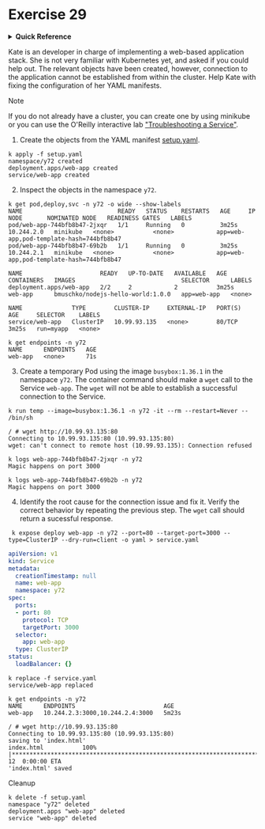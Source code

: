 # Exercise 29

<details>
<summary><b>Quick Reference</b></summary>
<p>

* Namespace: `y72`<br>
* Documentation: [Debug Services](https://kubernetes.io/docs/tasks/debug/debug-application/debug-service/)

</p>
</details>

Kate is an developer in charge of implementing a web-based application stack. She is not very familiar with Kubernetes yet, and asked if you could help out. The relevant objects have been created, however, connection to the application cannot be established from within the cluster. Help Kate with fixing the configuration of her YAML manifests.

> [!NOTE]
> If you do not already have a cluster, you can create one by using minikube or you can use the O'Reilly interactive lab ["Troubleshooting a Service"](https://learning.oreilly.com/scenarios/troubleshooting-a-service/9781098164300/).

1. Create the objects from the YAML manifest [setup.yaml](./setup.yaml).

```
k apply -f setup.yaml
namespace/y72 created
deployment.apps/web-app created
service/web-app created
```
2. Inspect the objects in the namespace `y72`.
```
k get pod,deploy,svc -n y72 -o wide --show-labels
NAME                           READY   STATUS    RESTARTS   AGE     IP           NODE       NOMINATED NODE   READINESS GATES   LABELS
pod/web-app-744bfb8b47-2jxqr   1/1     Running   0          3m25s   10.244.2.0   minikube   <none>           <none>            app=web-app,pod-template-hash=744bfb8b47
pod/web-app-744bfb8b47-69b2b   1/1     Running   0          3m25s   10.244.2.1   minikube   <none>           <none>            app=web-app,pod-template-hash=744bfb8b47

NAME                      READY   UP-TO-DATE   AVAILABLE   AGE     CONTAINERS   IMAGES                              SELECTOR      LABELS
deployment.apps/web-app   2/2     2            2           3m25s   web-app      bmuschko/nodejs-hello-world:1.0.0   app=web-app   <none>

NAME              TYPE        CLUSTER-IP     EXTERNAL-IP   PORT(S)   AGE     SELECTOR    LABELS
service/web-app   ClusterIP   10.99.93.135   <none>        80/TCP    3m25s   run=myapp   <none>
```

```
k get endpoints -n y72
NAME      ENDPOINTS   AGE
web-app   <none>      71s

```
3. Create a temporary Pod using the image `busybox:1.36.1` in the namespace `y72`. The container command should make a `wget` call to the Service `web-app`. The `wget` will not be able to establish a successful connection to the Service.

```
k run temp --image=busybox:1.36.1 -n y72 -it --rm --restart=Never -- /bin/sh

/ # wget http://10.99.93.135:80
Connecting to 10.99.93.135:80 (10.99.93.135:80)
wget: can't connect to remote host (10.99.93.135): Connection refused
```

```
k logs web-app-744bfb8b47-2jxqr -n y72
Magic happens on port 3000

k logs web-app-744bfb8b47-69b2b -n y72
Magic happens on port 3000
```
4. Identify the root cause for the connection issue and fix it. Verify the correct behavior by repeating the previous step. The `wget` call should return a sucessful response.

```
 k expose deploy web-app -n y72 --port=80 --target-port=3000 --type=ClusterIP --dry-run=client -o yaml > service.yaml
```

```yaml
apiVersion: v1
kind: Service
metadata:
  creationTimestamp: null
  name: web-app
  namespace: y72
spec:
  ports:
  - port: 80
    protocol: TCP
    targetPort: 3000
  selector:
    app: web-app
  type: ClusterIP
status:
  loadBalancer: {}
```

```
k replace -f service.yaml 
service/web-app replaced

k get endpoints -n y72
NAME      ENDPOINTS                         AGE
web-app   10.244.2.3:3000,10.244.2.4:3000   5m23s
```

```
/ # wget http://10.99.93.135:80
Connecting to 10.99.93.135:80 (10.99.93.135:80)
saving to 'index.html'
index.html           100% |**********************************************************************************************************************************************|    12  0:00:00 ETA
'index.html' saved
```

Cleanup
```
k delete -f setup.yaml 
namespace "y72" deleted
deployment.apps "web-app" deleted
service "web-app" deleted
```